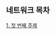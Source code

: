 ## 네트워크 목차

<!-- 아래 내용은 예시이니, 지우고 작성해주세요. -->

[1. 첫 번째 주제](https://github.com/Hyeondoonge/cs-interview-for-beginner)
